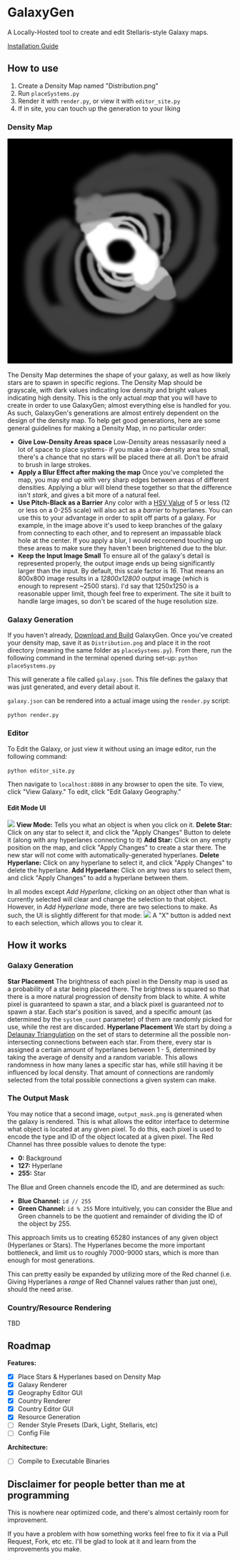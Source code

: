# GalaxyGen

A Locally-Hosted tool to create and edit Stellaris-style Galaxy maps.

[Installation Guide](INSTALLATION.md)

## How to use
1. Create a Density Map named "Distribution.png"
2. Run `placeSystems.py`
3. Render it with `render.py`, or view it with `editor_site.py`
4. If in site, you can touch up the generation to your liking
### Density Map
![Example of a Density Map](docs/assets/Sample_Distribution.png)

The Density Map determines the shape of your galaxy, as well as how likely stars are to spawn in specific regions. The Density Map should be grayscale, with dark values indicating low density and bright values indicating high density. 
This is the only actual *map* that you will have to create in order to use GalaxyGen; almost everything else is handled for you. As such, GalaxyGen's generations are almost entirely dependent on the design of the density map. 
To help get good generations, here are some general guidelines for making a Density Map, in no particular order:
 
 - **Give Low-Density Areas space**
Low-Density areas nessasarily need a lot of space to place systems- if you make a low-density area too small, there's a chance that no stars will be placed there at all. Don't be afraid to brush in large strokes.
 - **Apply a Blur Effect after making the map**
Once you've completed the map, you may end up with very sharp edges between areas of different densities. Applying a blur will blend these together so that the difference isn't *stark*, and gives a bit more of a natural feel. 
 - **Use Pitch-Black as a Barrier**
Any color with a [HSV Value](https://color.lukas-stratmann.com/color-systems/hsv.html) of 5 or less (12 or less on a 0-255 scale) will also act as a *barrier* to hyperlanes. You can use this to your advantage in order to split off parts of a galaxy. For example, in the image above it's used to keep branches of the galaxy from connecting to each other, and to represent an impassable black hole at the center.
If you apply a blur, I would reccomend touching up these areas to make sure they haven't been brightened due to the blur.
 - **Keep the Input Image Small**
To ensure all of the galaxy's detail is represented properly, the output image ends up being significantly larger than the input. By default, this scale factor is *16*. That means an 800x800 image results in a *12800x12800* output image (which is enough to represent ~2500 stars). I'd say that 1250x1250 is a reasonable upper limit, though feel free to experiment. The site it built to handle large images, so don't be scared of the huge resolution size.
### Galaxy Generation
If you haven't already, [Download and Build](INSTALLATION.md) GalaxyGen. 
Once you've created your density map, save it as `Distribution.png` and place it in the root directory (meaning the same folder as `placeSystems.py`). 
From there, run the following command in the terminal opened during set-up:
```python placeSystems.py```

This will generate a file called `galaxy.json`. This file defines the galaxy that was just generated, and every detail about it.

`galaxy.json` can be rendered into a actual image using the `render.py` script:

```python render.py```
### Editor
To Edit the Galaxy, or just view it without using an image editor, run the following command:

```python editor_site.py```

Then navigate to `localhost:8080` in any browser to open the site.
To view, click "View Galaxy." To edit, click "Edit Galaxy Geography."

#### Edit Mode UI
![](docs\assets\Edit_Mode_UI.png)
**View Mode:** Tells you what an object is when you click on it.
**Delete Star:** Click on any star to select it, and click the "Apply Changes" Button to delete it (along with any hyperlanes connecting to it)
**Add Star:** Click on any empty position on the map, and click "Apply Changes" to create a star there. The new star will not come with automatically-generated hyperlanes.
**Delete Hyperlane:** Click on any hyperlane to select it, and click "Apply Changes" to delete the hyperlane. 
**Add Hyperlane:** Click on any two stars to select them, and click "Apply Changes" to add a hyperlane between them. 

In all modes except *Add Hyperlane*, clicking on an object other than what is currently selected will clear and change the selection to that object. However, in *Add Hyperlane* mode, there are two selections to make. As such, the UI is slightly different for that mode:
![](docs\assets\Add_Lane_UI.png)
A "X" button is added next to each selection, which allows you to clear it. 

## How it works
### Galaxy Generation
**Star Placement**
The brightness of each pixel in the Density map is used as a probability of a star being placed there. The brightness is squared so that there is a more natural progression of density from black to white.
A white pixel is guaranteed to spawn a star, and a black pixel is guaranteed _not_ to spawn a star. Each star's position is saved, and a specific amount (as determined by the `system_count` parameter) of them are randomly picked for use, while the rest are discarded.
**Hyperlane Placement**
We start by doing a [Delaunay Triangulation](https://en.wikipedia.org/wiki/Delaunay_triangulation) on the set of stars to determine all the possible non-intersecting connections between each star.
From there, every star is assigned a certain amount of hyperlanes between 1 - 5, determined by taking the average of density and a random variable. This allows randomness in how many lanes a specific star has, while still having it be influenced by local density. That amount of connections are randomly selected from the total possible connections a given system can make.
### The Output Mask
You may notice that a second image, `output_mask.png` is generated when the galaxy is rendered. This is what allows the editor interface to determine what object is located at any given pixel. To do this, each pixel is used to encode the type and ID of the object located at a given pixel.
The Red Channel has three possible values to denote the type:
 - **0:** Background
 - **127:** Hyperlane
 - **255:** Star

The Blue and Green channels encode the ID, and are determined as such:
 - **Blue Channel:** `id // 255`
 - **Green Channel:** `id % 255`
 More intuitively, you can consider the Blue and Green channels to be the quotient and remainder of dividing the ID of the object by 255. 
 
 This approach limits us to creating 65280 instances of any given object (Hyperlanes or Stars). The Hyperlanes become the more important bottleneck, and limit us to roughly 7000-9000 stars, which is more than enough for most generations.
 
 This can pretty easily be expanded by utilizing more of the Red channel (i.e. Giving Hyperlanes a _range_ of Red Channel values rather than just one), should the need arise.
### Country/Resource Rendering
TBD
## Roadmap

**Features:**
 - [x] Place Stars & Hyperlanes based on Density Map
 - [x] Galaxy Renderer
 - [x] Geography Editor GUI
 - [x] Country Renderer
 - [x] Country Editor GUI
 - [x] Resource Generation
 - [ ] Render Style Presets (Dark, Light, Stellaris, etc)
 - [ ] Config File

**Architecture:**
 - [ ] Compile to Executable Binaries

## Disclaimer for people better than me at programming
This is nowhere near optimized code, and there's almost certainly room for improvement.

If you have a problem with how something works feel free to fix it via a Pull Request, Fork, etc etc. I'll be glad to look at it and learn from the improvements you make.
